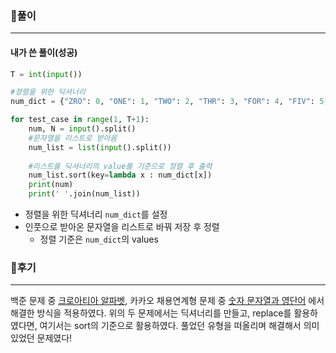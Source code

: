 ### 📌풀이

----

#### 내가 쓴 풀이(성공)

```python
T = int(input())

#정렬을 위한 딕셔너리
num_dict = {"ZRO": 0, "ONE": 1, "TWO": 2, "THR": 3, "FOR": 4, "FIV": 5, "SIX": 6, "SVN": 7, "EGT": 8, "NIN": 9 }

for test_case in range(1, T+1):
    num, N = input().split()
    #문자열을 리스트로 받아옴
    num_list = list(input().split())
    
    #리스트를 딕셔너리의 value를 기준으로 정렬 후 출력
    num_list.sort(key=lambda x : num_dict[x])
    print(num)
    print(' '.join(num_list))
```

- 정렬을 위한 딕셔너리 `num_dict`를 설정
- 인풋으로 받아온 문자열을 리스트로 바꿔 저장 후 정렬
  - 정렬 기준은 `num_dict`의 values



### 📌후기

----

백준 문제 중 [크로아티아 알파벳](https://velog.io/@mein-figur/BOJPython%ED%81%AC%EB%A1%9C%EC%95%84%ED%8B%B0%EC%95%84-%EC%95%8C%ED%8C%8C%EB%B2%B3-2941), 카카오 채용연계형 문제 중 [숫자 문자열과 영단어](https://velog.io/@mein-figur/ProgrammersPython%EC%88%AB%EC%9E%90-%EB%AC%B8%EC%9E%90%EC%97%B4%EA%B3%BC-%EC%98%81%EB%8B%A8%EC%96%B4) 에서 해결한 방식을 적용하였다. 위의 두 문제에서는 딕셔너리를 만들고, replace를 활용하였다면, 여기서는 sort의 기준으로 활용하였다. 풀었던 유형을 떠올리며 해결해서 의미있었던 문제였다!